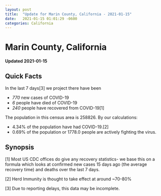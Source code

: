 ```yaml
---
layout: post
title:  "Update for Marin County, California - 2021-01-15"
date:   2021-01-15 01:01:29 -0600
categories: California
---
```


# Marin County, California
#### Updated 2021-01-15

## Quick Facts

In the last 7 days[3] we project there have been
- *770* new cases of COVID-19
- *6* people have died of COVID-19
- *240* people have recovered from COVID-19[1]

The population in this census area is 258826. By our calculations:
- 4.34% of the population have had COVID-19.[2]
- 0.69% of the population or 1778.0 people are actively fighting the virus.

## Synopsis




[1] Most US CDC offices do give any recovery statistics- we base this on a formula which looks at confirmed new cases
15 days ago (the average recovery time) and deaths over the last 7 days.

[2] Herd Immunity is thought to take effect at around ~70-80%

[3] Due to reporting delays, this data may be incomplete.
 
    